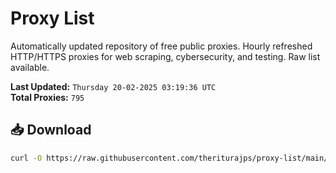 # Proxy List

Automatically updated repository of free public proxies. Hourly refreshed HTTP/HTTPS proxies for web scraping, cybersecurity, and testing. Raw list available.

**Last Updated:** `Thursday 20-02-2025 03:19:36 UTC`  
**Total Proxies:** `795`

## 📥 Download
```bash
curl -O https://raw.githubusercontent.com/theriturajps/proxy-list/main/proxies.txt
